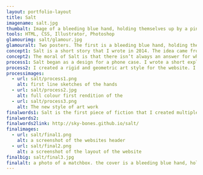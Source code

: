 ```yaml
---
layout: portfolio-layout
title: Salt
imagename: salt.jpg
thumbalt: Image of a bleeding blue hand, holding themselves up by a pink crystal.
tools: HTML, CSS, Illustrator, Photoshop
glamourimg: salt/glamour.jpg
glamouralt: Two posters. The first is a bleeding blue hand, holding themselves up by a pink crystal on a yellow background. The background text reads 'where are my eyes'. the second is a bleeding blue hand hanging limply from above on a pink background. the background text reads 'when you open your mouth to scream there is only one'
concept1: Salt is a short story that I wrote in 2014. The idea came from an illustration I’d done a year earlier, that needed a rationale. I’ve always loved Ray Bradbury and Isaac Asimov, and I loved stories where things weren’t quite normal. The character in Salt begins in the readers imagination, but later the reader realizes that something is very wrong.
concept2: The moral of Salt is that there isn’t always an answer for why something happens, and even if the perpetrator promises an answer, it’s not one that will help heal the damage that has been done. The story itself is a very literal take on it, but it was a way to help figure out that what had happened didn’t need a solution; in fact the solution was to walk away.
process1: Salt began as a design for a phone case. I wrote a short explanation, and it grew from there. I wrote the story in short chunks, and let the characters come to life in this salt cave. I began designing a website, wanting to create an interesting and accessible way of viewing my work. It was difficult, but it was my first interactive project.
process2: I created a rigid and geometric art style for the website. I animated different subtle elements to bring them to life, and a header to bring readers in. Later I painted the two main illustrations in Photoshop, and layered them into promo-style posters. I used a line from the story and Eurostile LT Std.
processimages:
  - url: salt/process1.png
    alt: first line sketches of the hands
  - url: salt/process2.jpg
    alt: full colour first rendition of the
  - url: salt/process3.png
    alt: The new style of art work
finalwords1: Salt is the first piece of fiction that I created multiple works for. It inspired me to create other web-based stories, and to search out other authors that work the same way. Salt has transformed the way I approach art and fiction.
finalwords2:
finalwords2link: http://sky-bones.github.io/salt/
finalimages:
  - url: salt/final1.png
    alt: a screenshot of the websites header
  - url: salt/final2.png
    alt: a screenshot of the layout of the website
finalbig: salt/final3.jpg
finalalt: a photo of a matchbox. the cover is a bleeding blue hand, holding themselves up by a pink crystal on a yellow background. The background text reads 'where are my eyes'.
---
```

